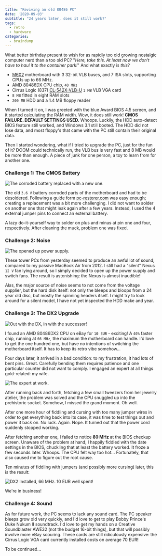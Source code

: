 ```yaml
---
title: "Reviving an old 80486 PC"
date: '2020-09-03'
subtitle: "24 years later, does it still work?"
tags:
  - retro
  - hardware
categories:
  - braindump
---
```


What better birthday present to wish for as rapidly too old growing nostalgic computer nerd than a too old PC? "_Here, take this. At least now we don't have to haul it to the container park!_" And what exactly is _this_?

- [M602](https://www.elhvb.com/webhq/models/486vlb3/m601.html) motherboard with 3 32-bit VLB buses, and 7 ISA slots, supporting CPUs up to 66 MHz. 
- [AMD 80486DX](https://en.wikipedia.org/wiki/Intel_80486) CPU chip, `40 MHz`
- Cirrus Logic (837) [CL-542X-VLB-U](http://www.vgamuseum.info/index.php/component/k2/item/135-cirrus-logic-cl-gd5426) `1 MB` VLB VGA card
- `8 MB` fitted in eight RAM slots
- `200 MB` HDD and a 1.4 MB floppy reader

When I turned it on, I was greeted with the blue Award BIOS 4.5 screen, and it started calculating the RAM width. Wow, it does still work! **CMOS FAILURE. DEFAULT SETTINGS USED.** Whoops. Luckily, the HDD auto-detect BIOS feature still worked, and Windows 3.1 still booted. The HDD did not lose data, and most floppy's that came with the PC still contain their original data. 

Then I started wondering, what if I tried to upgrade the PC, just for the fun of it? DOOM could technically run, the VLB bus is very fast and 8 MB would be more than enough. A piece of junk for one person, a toy to learn from for another one. 

### Challenge 1: The CMOS Battery

![](../batt.jpg "The corroded battery replaced with a new one.")

The old `3.6 V` battery corroded parts of the motherboard and had to be desoldered. Following a guide form [pc-restorer.com](http://pc-restorer.com/replacing-cmos-batteries-in-old-pcs/) was easy enough; creating a replacement was a bit more challenging. I did not want to solder on another one that might leak again after a few years. Instead, I used the 4 external jumper pins to connect an external battery. 

A lazy do-it-yourself way to solder on plus and minus at pin one and four, respectively. After cleaning the muck, problem one was fixed.

### Challenge 2: Noise

![](../power.jpg "The opened up power supply.")

These tower PCs from yesterday seemed to produce an awful lot of sound, compared to my passive MacBook Air from 2012. I still had a "silent" Nexus `12 V` fan lying around, so I simply decided to open up the power supply and switch fans. The result is astonishing: the Nexus is almost inaudible! 

Alas, the major source of noise seems to not come from the voltage supplier, but the hard disk itself: not only the bleeps and bloops from a 24 year old disc, but mostly the spinning headers itself. I might try to look around for a silent model, I have not yet inspected the HDD make and year.

### Challenge 3: The DX2 Upgrade

![](../cpu.jpg "Out with the DX, in with the successor!")

I found an AMD 80486DX2 CPU on eBay for `10 EUR` - exciting! A `40%` faster chip, running at `66 MHz`, the maximum the motherboard can handle. I'd love to get the one hundred one, but have no intentions of switching the motherboard itself. It has to keep its retro vibe somehow... 

Four days later, it arrived in a bad condition: to my frustration, it had lots of bent pins. Great. Carefully bending them requires patience and one particular counter did not want to comply. I engaged an expert at all things gold-related: my wife. 

![](../cputryout.jpg "The expert at work.")

After running back and forth, fetching a few small tweezers from her jewelry atelier, the problem was solved and the CPU snuggled up into the prehistoric socket. Somehow, I missed the grand moment. Oh well. 

After one more hour of fiddling and cursing with too many jumper wires in order to get everything back into its case, it was time to test things out and power it back on. No luck. Again. Nope. It turned out that the power cord suddenly stopped working. 

After fetching another one, I failed to notice **80 MHz** at the BIOS checkup screen. Unaware of the problem at hand, I happily fiddled with the date settings in the BIOS, chuckling that at least the battery worked. It froze a few seconds later. Whoops. The CPU felt way too hot... Fortunately, that also caused me to figure out the root cause. 

Ten minutes of fiddling with jumpers (and possibly more cursing) later, this is the result:

![](../done.jpg "DX2 Installed, 66 MHz. 10 EUR well spent!")

We're in business!

### Challenge 4: Sound

As for future work, the PC seems to lack any sound card. The PC speaker bleeps grow old very quickly, and I'd love to get to play Bobby Prince's Duke Nukum II soundtrack. I'd love to get my hands on a Creative Soundblaster AWE32 (not the budget 16-bit things), but that will possibly involve more eBay scouring. These cards are still ridiculously expensive: the Cirrus Logic VGA card currently installed costs on average 70 EUR!

To be continued... 
